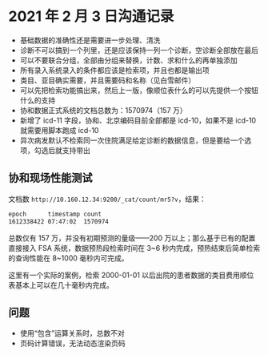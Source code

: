 # 2021 年 2 月 3 日沟通记录

- 基础数据的准确性还是需要进一步处理、清洗
- 诊断不可以搞到一个列里，还是应该保持一列一个诊断，空诊断全部放在最后
- 可以不要联合分组，全部由分组来替换，计数、求和什么的再单独添加
- 所有录入系统录入的条件都应该是检索项，并且也都是输出项
- 类目、亚目确实需要，并且需要码和名称（见白雪邮件）
- 可以先把检索功能搞出来，然后上一版，像顺位表什么的可以先提供一个按钮什么的支持
- 协和数据正式系统的文档总数为：1570974（157 万）
- 新增了 icd-11 字段，协和、北京编码目前全部都是 icd-10，如果不是 icd-10 就需要用脚本跑成 icd-10
- 异次病发默认不检索同一次住院满足给定诊断的数据信息，但是要给一个选项，勾选后就支持带出

## 协和现场性能测试

文档数 `http://10.160.12.34:9200/_cat/count/mr5?v`，结果：

```bash
epoch      timestamp count
1612338422 07:47:02  1570974
```

总数仅有 157 万，并没有初期预测的量级——200 万以上；那么基于已有的配置直接接入 FSA 系统，数据预热段检索时间在 3~6 秒内完成，预热结束后简单检索的查询性能在 8~1000 毫秒内可完成。

这里有一个实际的案例，检索 2000-01-01 以后出院的患者数据的类目费用顺位表基本上可以在几十毫秒内完成。

## 问题

- 使用“包含”运算关系时，总数不对
- 页码计算错误，无法动态渲染页码
